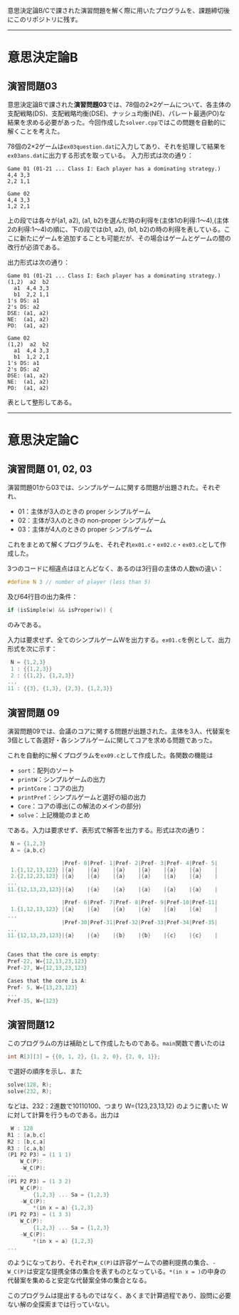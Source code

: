 意思決定論B/Cで課された演習問題を解く際に用いたプログラムを、課題締切後にこのリポジトリに残す。

---

# 意思決定論B
## 演習問題03

意思決定論Bで課された**演習問題03**では、78個の2×2ゲームについて、各主体の支配戦略(DS)、支配戦略均衡(DSE)、ナッシュ均衡(NE)、パレート最適(PO)な結果を求める必要があった。今回作成した`solver.cpp`ではこの問題を自動的に解くことを考えた。

78個の2×2ゲームは`ex03question.dat`に入力してあり、それを処理して結果を`ex03ans.dat`に出力する形式を取っている。
入力形式は次の通り：
```
Game 01 (01-21 ... Class I: Each player has a dominating strategy.)
4,4 3,3 
2,2 1,1

Game 02
4,4 3,3
1,2 2,1
```
上の段では各々が(a1, a2), (a1, b2)を選んだ時の利得を(主体1の利得:1～4),(主体2の利得:1～4)の順に、下の段では(b1, a2), (b1, b2)の時の利得を表している。ここに新たにゲームを追加することも可能だが、その場合はゲームとゲームの間の改行が必須である。

出力形式は次の通り：
```
Game 01 (01-21 ... Class I: Each player has a dominating strategy.)
(1,2)  a2  b2
  a1  4,4 3,3
  b1  2,2 1,1
1's DS: a1
2's DS: a2
DSE: (a1, a2)
NE:  (a1, a2)
PO:  (a1, a2)

Game 02
(1,2)  a2  b2
  a1  4,4 3,3
  b1  1,2 2,1
1's DS: a1
2's DS: a2
DSE: (a1, a2)
NE:  (a1, a2)
PO:  (a1, a2)
```
表として整形してある。


---

# 意思決定論C
## 演習問題 01, 02, 03

演習問題01から03では、シンプルゲームに関する問題が出題された。それぞれ、
- 01：主体が3人のときの proper シンプルゲーム
- 02：主体が3人のときの non-proper シンプルゲーム
- 03：主体が4人のときの proper シンプルゲーム

これをまとめて解くプログラムを、それぞれ`ex01.c`・`ex02.c`・`ex03.c`として作成した。

3つのコードに相違点はほとんどなく、あるのは3行目の主体の人数`N`の違い：
```c
#define N 3 // number of player (less than 5)
```
及び64行目の出力条件：
```c
if (isSimple(w) && isProper(w)) {
```
のみである。

入力は要求せず、全てのシンプルゲームWを出力する。`ex01.c`を例として、出力形式を次に示す：
```c
 N = {1,2,3}
 1 : {{1,2,3}}
 2 : {{1,2}, {1,2,3}}
...
11 : {{3}, {1,3}, {2,3}, {1,2,3}}
```

## 演習問題 09

演習問題09では、会議のコアに関する問題が出題された。主体を3人、代替案を3個として各選好・各シンプルゲームに関してコアを求める問題であった。

これを自動的に解くプログラムを`ex09.c`として作成した。各関数の機能は
- `sort`：配列のソート
- `printW`：シンプルゲームの出力
- `printCore`：コアの出力
- `printPref`：シンプルゲームと選好の組の出力
- `Core`：コアの導出(この解法のメインの部分)
- `solve`：上記機能のまとめ

である。入力は要求せず、表形式で解答を出力する。形式は次の通り：
```c
 N = {1,2,3}
 A = {a,b,c}

                 |Pref- 0|Pref- 1|Pref- 2|Pref- 3|Pref- 4|Pref- 5|
 1.{1,12,13,123} |{a}    |{a}    |{a}    |{a}    |{a}    |{a}    |
 2.{2,12,23,123} |{a}    |{a}    |{a}    |{a}    |{a}    |{a}    |
...
11.{12,13,23,123}|{a}    |{a}    |{a}    |{a}    |{a}    |{a}    |

                 |Pref- 6|Pref- 7|Pref- 8|Pref- 9|Pref-10|Pref-11|
 1.{1,12,13,123} |{a}    |{a}    |{a}    |{a}    |{a}    |{a}    |
...
                 |Pref-30|Pref-31|Pref-32|Pref-33|Pref-34|Pref-35|
...
11.{12,13,23,123}|{a}    |{a}    |{b}    |{b}    |{c}    |{c}    |


Cases that the core is empty:
Pref-22, W={12,13,23,123}
Pref-27, W={12,13,23,123}

Cases that the core is A:
Pref- 5, W={13,23,123}
...
Pref-35, W={123}
```

## 演習問題12
このプログラムの方は補助として作成したものである。`main`関数で書いたのは
```c
int R[3][3] = {{0, 1, 2}, {1, 2, 0}, {2, 0, 1}};
```
で選好の順序を示し、また
```c
solve(128, R);
solve(232, R);
```
などは、232：2進数で10110100、つまり W={123,23,13,12} のように書いた W に対して計算を行うものである。出力は
```c
 W : 128
R1 : [a,b,c]
R2 : [b,c,a]
R3 : [c,a,b]
(P1 P2 P3) = (1 1 1)
    W_C(P):
    -W_C(P):
...
(P1 P2 P3) = (1 3 2)
    W_C(P):
        {1,2,3} ... Sa = {1,2,3}
    -W_C(P):
        *(in x = a) {1,2,3}
(P1 P2 P3) = (1 3 3)
    W_C(P):
        {1,2,3} ... Sa = {1,2,3}
    -W_C(P):
        *(in x = a) {1,2,3}
...
```
のようになっており、それぞれ`W_C(P)`は許容ゲームでの勝利提携の集合、`-W_C(P)`は安定な提携全体の集合を表すものとなっている。`*(in x = )`の中身の代替案を集めると安定な代替案全体の集合となる。

このプログラムは提出するものではなく、あくまで計算過程であり、設問に必要ない解の全探索までは行っていない。
